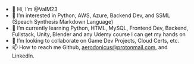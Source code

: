 - 👋 Hi, I’m @ValM23
- 👀 I’m interested in Python, AWS, Azure, Backend Dev, and SSML (Speach Synthesis Markdown Language)
- 🌱 I’m currently learning Python, HTML, MySQL, Frontend Dev, Backend, Fullstack, Unity, Blender and any
Udemy course I can get my hands on
- 💞️ I’m looking to collaborate on Game Dev Projects, Cloud Certs, etc.
- 📫 How to reach me Github, aerodonicus@protonmail.com, and LinkedIn. 

<!---
ValM23/ValM23 is a ✨ special ✨ repository because its `README.md` (this file) appears on your GitHub profile.
You can click the Preview link to take a look at your changes.
--->
